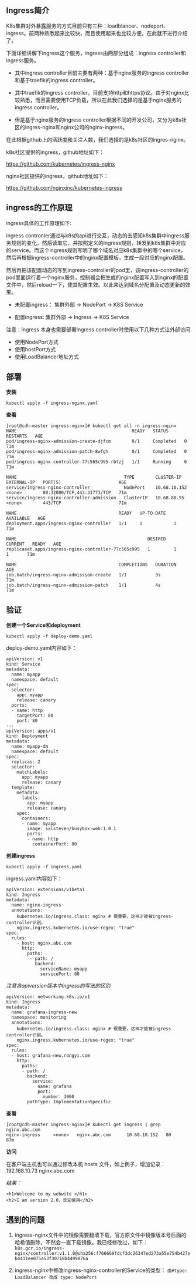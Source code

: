## Ingress简介


 K8s集群对外暴露服务的方式目前只有三种：loadblancer、nodeport、ingress。前两种熟悉起来比较快，而且使用起来也比较方便，在此就不进行介绍了。

下面详细讲解下ingress这个服务，ingress由两部分组成：ingress controller和ingress服务。

- 其中ingress controller目前主要有两种：基于nginx服务的ingress controller和基于traefik的ingress controller。

- 其中traefik的ingress controller，目前支持http和https协议。由于对nginx比较熟悉，而且需要使用TCP负载，所以在此我们选择的是基于nginx服务的ingress controller。

- 但是基于nginx服务的ingress controller根据不同的开发公司，又分为k8s社区的ingres-nginx和nginx公司的nginx-ingress。

在此根据github上的活跃度和关注人数，我们选择的是k8s社区的ingres-nginx。

k8s社区提供的ingress，github地址如下：

https://github.com/kubernetes/ingress-nginx

nginx社区提供的ingress，github地址如下：

https://github.com/nginxinc/kubernetes-ingress


## ingress的工作原理
ingress具体的工作原理如下:

ingress contronler通过与k8s的api进行交互，动态的去感知k8s集群中ingress服务规则的变化，然后读取它，并按照定义的ingress规则，转发到k8s集群中对应的service。而这个ingress规则写明了哪个域名对应k8s集群中的哪个service，然后再根据ingress-controller中的nginx配置模板，生成一段对应的nginx配置。

然后再把该配置动态的写到ingress-controller的pod里，该ingress-controller的pod里面运行着一个nginx服务，控制器会把生成的nginx配置写入到nginx的配置文件中，然后reload一下，使其配置生效。以此来达到域名分配置及动态更新的效果。


- 未配置ingress：
集群外部 -> NodePort -> K8S Service

- 配置ingress:
集群外部 -> Ingress -> K8S Service

注意：ingress 本身也需要部署Ingress controller时使用以下几种方式让外部访问

- 使用NodePort方式
- 使用hostPort方式
- 使用LoadBalancer地址方式


## 部署

**安装**

`kubectl apply -f ingress-nginx.yaml`

**查看**
```
[root@cdh-master ingress-nginx]# kubectl get all -n ingress-nginx
NAME                                            READY   STATUS      RESTARTS   AGE
pod/ingress-nginx-admission-create-djfcm        0/1     Completed   0          71m
pod/ingress-nginx-admission-patch-8wfgh         0/1     Completed   0          71m
pod/ingress-nginx-controller-77c565c995-rbtzj   1/1     Running     0          71m

NAME                                         TYPE        CLUSTER-IP     EXTERNAL-IP   PORT(S)                      AGE
service/ingress-nginx-controller             NodePort    10.68.10.152   <none>        80:32000/TCP,443:31773/TCP   71m
service/ingress-nginx-controller-admission   ClusterIP   10.68.80.95    <none>        443/TCP                      71m

NAME                                       READY   UP-TO-DATE   AVAILABLE   AGE
deployment.apps/ingress-nginx-controller   1/1     1            1           71m

NAME                                                  DESIRED   CURRENT   READY   AGE
replicaset.apps/ingress-nginx-controller-77c565c995   1         1         1       71m

NAME                                       COMPLETIONS   DURATION   AGE
job.batch/ingress-nginx-admission-create   1/1           3s         71m
job.batch/ingress-nginx-admission-patch    1/1           4s         71m
```

## 验证

**创建一个Service和deployment**

`kubectl apply -f deploy-demo.yaml `

deploy-demo.yaml内容如下：
```
apiVersion: v1
kind: Service
metadata:
  name: myapp
  namespace: default
spec:
  selector:
    app: myapp
    release: canary
  ports:
  - name: http
    targetPort: 80
    port: 80
---
apiVersion: apps/v1
kind: Deployment
metadata:
  name: myapp-dm
  namespace: default
spec:
  replicas: 2
  selector:
    matchLabels:
      app: myapp
      release: canary
  template:
    metadata:
      labels:
        app: myapp
        release: canary
    spec:
      containers:
      - name: myapp
        image: sxlsteven/busybox-web:1.0.1
        ports:
        - name: http
          containerPort: 80
```

**创建ingress**

`kubectl apply -f ingress.yaml `

ingress.yaml内容如下：
```
apiVersion: extensions/v1beta1
kind: Ingress
metadata:
  name: nginx-ingress
  annotations:
    kubernetes.io/ingress.class: nginx # 很重要，这样才能被ingress-controller识别。
    nginx.ingress.kubernetes.io/use-regex: "true"
spec:
  rules:
    - host: nginx.abc.com
      http:
        paths:
         - path: /
           backend:
             serviceName: myapp
             servicePort: 80

```

*注意各apiversion版本中ingress的写法的区别*

```
apiVersion: networking.k8s.io/v1
kind: Ingress
metadata:
  name: grafana-ingress-new
  namespace: monitoring
  annotations:
    kubernetes.io/ingress.class: nginx # 很重要，这样才能被ingress-controller识别。
    nginx.ingress.kubernetes.io/use-regex: "true"
spec:
  rules:
  - host: grafana-new.rongyi.com
    http:
      paths:
      - path: /
        backend:
          service:
            name: grafana
            port:
              number: 3000
        pathType: ImplementationSpecific
```

**查看**
```
[root@cdh-master ingress-nginx]# kubectl get ingress | grep nginx.abc.com
nginx-ingress     <none>   nginx.abc.com      10.68.10.152   80      87m
```

**访问**

在客户端主机也可以通过修改本机 hosts 文件，如上例子，增加记录：
192.168.10.73	nginx.abc.com

*结果：*
```
<h1>Welcome to my webwite </h1>
<h2>I am version 2.0，欢迎使用</h2>
```

## 遇到的问题
1. ingress-nginx文件中的镜像需要翻墙下载，官方原文件中镜像版本号后面的哈希值删除，不然会一直下载镜像。我已经修改过，如下：
`k8s.gcr.io/ingress-nginx/controller:v1.1.0@sha256:f766669fdcf3dc26347ed273a55e754b427eb4411ee075a53f30718b4499076a`

2. ingress-nginx中修改ingress-nginx-controller的Service的类型：
  `由#type: LoadBalancer 改成 type: NodePort`
